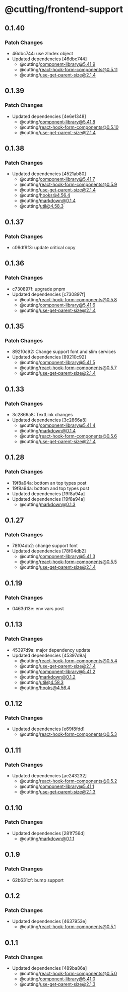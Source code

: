 # @cutting/frontend-support

## 0.1.40

### Patch Changes

- 46dbc744: use zIndex object
- Updated dependencies [46dbc744]
  - @cutting/component-library@5.41.9
  - @cutting/react-hook-form-components@0.5.11
  - @cutting/use-get-parent-size@2.1.4

## 0.1.39

### Patch Changes

- Updated dependencies [4e6e1348]
  - @cutting/component-library@5.41.8
  - @cutting/react-hook-form-components@0.5.10
  - @cutting/use-get-parent-size@2.1.4

## 0.1.38

### Patch Changes

- Updated dependencies [4521ab80]
  - @cutting/component-library@5.41.7
  - @cutting/react-hook-form-components@0.5.9
  - @cutting/use-get-parent-size@2.1.4
  - @cutting/hooks@4.56.4
  - @cutting/markdown@0.1.4
  - @cutting/util@4.58.3

## 0.1.37

### Patch Changes

- c09df9f3: update critical copy

## 0.1.36

### Patch Changes

- c730897f: upgrade pnpm
- Updated dependencies [c730897f]
  - @cutting/react-hook-form-components@0.5.8
  - @cutting/component-library@5.41.6
  - @cutting/use-get-parent-size@2.1.4

## 0.1.35

### Patch Changes

- 89210c92: Change support font and slim services
- Updated dependencies [89210c92]
  - @cutting/component-library@5.41.5
  - @cutting/react-hook-form-components@0.5.7
  - @cutting/use-get-parent-size@2.1.4

## 0.1.33

### Patch Changes

- 3c2866a8: TextLink changes
- Updated dependencies [3c2866a8]
  - @cutting/component-library@5.41.4
  - @cutting/markdown@0.1.4
  - @cutting/react-hook-form-components@0.5.6
  - @cutting/use-get-parent-size@2.1.4

## 0.1.28

### Patch Changes

- 19f8a94a: bottom an top types post
- 19f8a94a: bottom and top types post
- Updated dependencies [19f8a94a]
- Updated dependencies [19f8a94a]
  - @cutting/markdown@0.1.3

## 0.1.27

### Patch Changes

- 78f04db2: change support font
- Updated dependencies [78f04db2]
  - @cutting/component-library@5.41.3
  - @cutting/react-hook-form-components@0.5.5
  - @cutting/use-get-parent-size@2.1.4

## 0.1.19

### Patch Changes

- 0463d13e: env vars post

## 0.1.13

### Patch Changes

- 45397d9a: major dependency update
- Updated dependencies [45397d9a]
  - @cutting/react-hook-form-components@0.5.4
  - @cutting/use-get-parent-size@2.1.4
  - @cutting/component-library@5.41.2
  - @cutting/markdown@0.1.2
  - @cutting/util@4.58.3
  - @cutting/hooks@4.56.4

## 0.1.12

### Patch Changes

- Updated dependencies [e69f8fdd]
  - @cutting/react-hook-form-components@0.5.3

## 0.1.11

### Patch Changes

- Updated dependencies [ae243232]
  - @cutting/react-hook-form-components@0.5.2
  - @cutting/component-library@5.41.1
  - @cutting/use-get-parent-size@2.1.3

## 0.1.10

### Patch Changes

- Updated dependencies [281f756d]
  - @cutting/markdown@0.1.1

## 0.1.9

### Patch Changes

- 62b631cf: bump support

## 0.1.2

### Patch Changes

- Updated dependencies [4637953e]
  - @cutting/react-hook-form-components@0.5.1

## 0.1.1

### Patch Changes

- Updated dependencies [489ba86a]
  - @cutting/react-hook-form-components@0.5.0
  - @cutting/component-library@5.41.0
  - @cutting/use-get-parent-size@2.1.3
